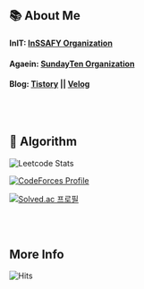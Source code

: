 ## 📚 About Me

#### InIT: [InSSAFY Organization](https://github.com/InSSAFY)

#### Agaein: [SundayTen Organization](https://github.com/sundayTen)

#### Blog: [Tistory](https://txegg.tistory.com) || [Velog](https://velog.io/@fksk94)

<br> <br>
## 🔗 Algorithm

![Leetcode Stats](https://leetcard.jacoblin.cool/Taewan-Gu?theme=nord)


[![CodeForces Profile](https://cf.leed.at?id=guading)](https://codeforces.com/profile/guading)


[![Solved.ac 프로필](http://mazassumnida.wtf/api/v2/generate_badge?boj=fksk94)](https://solved.ac/fksk94)

<br> <br>
## More Info 

![Hits](https://hits.seeyoufarm.com/api/count/incr/badge.svg?url=https%3A%2F%2Fgithub.com%2FTaewan-Gu&count_bg=%23743DC8&title_bg=%23454545&icon=&icon_color=%23E7E7E7&title=hits&edge_flat=false)
